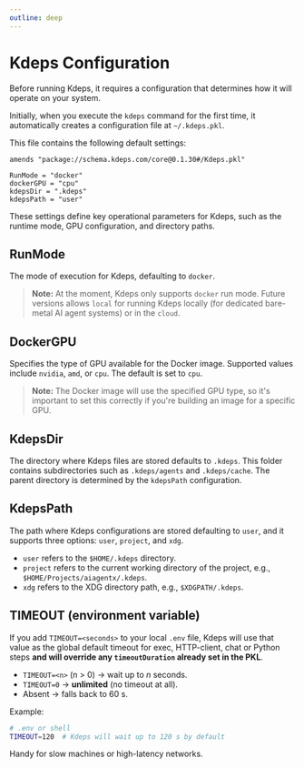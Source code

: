 ```yaml
---
outline: deep
---
```


# Kdeps Configuration

Before running Kdeps, it requires a configuration that determines how it will operate on your system.

Initially, when you execute the `kdeps` command for the first time, it automatically creates a configuration file at `~/.kdeps.pkl`.

This file contains the following default settings:

```apl
amends "package://schema.kdeps.com/core@0.1.30#/Kdeps.pkl"

RunMode = "docker"
dockerGPU = "cpu"
kdepsDir = ".kdeps"
kdepsPath = "user"
```

These settings define key operational parameters for Kdeps, such as the runtime mode, GPU configuration, and directory paths.

## RunMode

The mode of execution for Kdeps, defaulting to `docker`.

> **Note:**
> At the moment, Kdeps only supports `docker` run mode. Future versions allows `local` for running Kdeps locally (for dedicated
> bare-metal AI agent systems) or in the `cloud`.

## DockerGPU

Specifies the type of GPU available for the Docker image. Supported values include `nvidia`, `amd`, or `cpu`. The default is set to `cpu`.

> **Note:**
> The Docker image will use the specified GPU type, so it's important to set this correctly if you're building an image for a specific GPU.

## KdepsDir

The directory where Kdeps files are stored defaults to `.kdeps`. This folder contains subdirectories such as
`.kdeps/agents` and `.kdeps/cache`. The parent directory is determined by the `kdepsPath` configuration.

## KdepsPath

The path where Kdeps configurations are stored defaulting to `user`, and it supports three options: `user`, `project`, and `xdg`.

- `user` refers to the `$HOME/.kdeps` directory.
- `project` refers to the current working directory of the project, e.g., `$HOME/Projects/aiagentx/.kdeps`.
- `xdg` refers to the XDG directory path, e.g., `$XDGPATH/.kdeps`.

## TIMEOUT (environment variable)

If you add `TIMEOUT=<seconds>` to your local `.env` file, Kdeps will use that value as the global default timeout for exec, HTTP-client, chat or Python steps **and will override any `timeoutDuration` already set in the PKL**.

* `TIMEOUT=<n>` (n > 0) → wait up to *n* seconds.
* `TIMEOUT=0` → **unlimited** (no timeout at all).
* Absent → falls back to 60 s.

Example:

```bash
# .env or shell
TIMEOUT=120  # Kdeps will wait up to 120 s by default
```

Handy for slow machines or high-latency networks.
